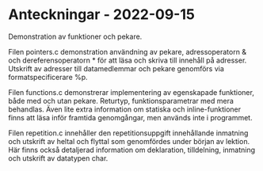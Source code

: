 # Anteckningar - 2022-09-15
Demonstration av funktioner och pekare.

Filen pointers.c demonstration användning av pekare, adressoperatorn & och dereferensoperatorn * för att läsa och skriva till innehåll på adresser. 
Utskrift av adresser till datamedlemmar och pekare genomförs via formatspecificerare %p.

Filen functions.c demonstrerar implementering av egenskapade funktioner, både med och utan pekare. Returtyp, funktionsparametrar med mera behandlas.
Även lite extra information om statiska och inline-funktioner finns att läsa inför framtida genomgångar, men används inte i programmet.

Filen repetition.c innehåller den repetitionsuppgift innehållande inmatning och utskrift av heltal och flyttal som genomfördes under början av lektion.
Här finns också detaljerad information om deklaration, tilldelning, inmatning och utskrift av datatypen char.
